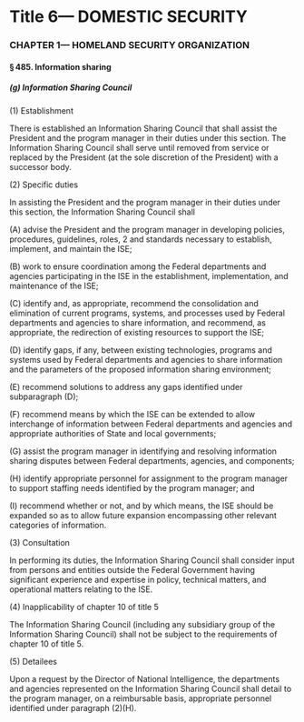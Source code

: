 
# Title 6— DOMESTIC SECURITY
### CHAPTER 1— HOMELAND SECURITY ORGANIZATION
#### § 485. Information sharing
##### (g) Information Sharing Council

(1) Establishment

There is established an Information Sharing Council that shall assist the President and the program manager in their duties under this section. The Information Sharing Council shall serve until removed from service or replaced by the President (at the sole discretion of the President) with a successor body.

(2) Specific duties

In assisting the President and the program manager in their duties under this section, the Information Sharing Council shall

(A) advise the President and the program manager in developing policies, procedures, guidelines, roles, 2 and standards necessary to establish, implement, and maintain the ISE;

(B) work to ensure coordination among the Federal departments and agencies participating in the ISE in the establishment, implementation, and maintenance of the ISE;

(C) identify and, as appropriate, recommend the consolidation and elimination of current programs, systems, and processes used by Federal departments and agencies to share information, and recommend, as appropriate, the redirection of existing resources to support the ISE;

(D) identify gaps, if any, between existing technologies, programs and systems used by Federal departments and agencies to share information and the parameters of the proposed information sharing environment;

(E) recommend solutions to address any gaps identified under subparagraph (D);

(F) recommend means by which the ISE can be extended to allow interchange of information between Federal departments and agencies and appropriate authorities of State and local governments;

(G) assist the program manager in identifying and resolving information sharing disputes between Federal departments, agencies, and components;

(H) identify appropriate personnel for assignment to the program manager to support staffing needs identified by the program manager; and

(I) recommend whether or not, and by which means, the ISE should be expanded so as to allow future expansion encompassing other relevant categories of information.

(3) Consultation

In performing its duties, the Information Sharing Council shall consider input from persons and entities outside the Federal Government having significant experience and expertise in policy, technical matters, and operational matters relating to the ISE.

(4) Inapplicability of chapter 10 of title 5

The Information Sharing Council (including any subsidiary group of the Information Sharing Council) shall not be subject to the requirements of chapter 10 of title 5.

(5) Detailees

Upon a request by the Director of National Intelligence, the departments and agencies represented on the Information Sharing Council shall detail to the program manager, on a reimbursable basis, appropriate personnel identified under paragraph (2)(H).
